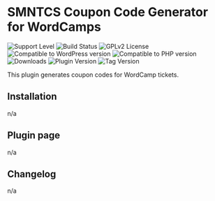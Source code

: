 # SMNTCS Coupon Code Generator for WordCamps

![Support Level](https://img.shields.io/badge/support-active-green.svg)
![Build Status](https://github.com/nielslange/smntcs-coupon-code-generator-for-wordcamps/actions/workflows/test.yml/badge.svg)
![GPLv2 License](https://img.shields.io/github/license/nielslange/smntcs-coupon-code-generator-for-wordcamps.svg)
![Compatible to WordPress version](https://plugintests.com/plugins/smntcs-coupon-code-generator-for-wordcamps/wp-badge.svg)
![Compatible to PHP version](https://plugintests.com/plugins/smntcs-coupon-code-generator-for-wordcamps/php-badge.svg)
![Downloads](https://img.shields.io/wordpress/plugin/dt/smntcs-coupon-code-generator-for-wordcamps.svg)
![Plugin Version](https://img.shields.io/wordpress/plugin/v/smntcs-coupon-code-generator-for-wordcamps.svg)
![Tag Version](https://img.shields.io/github/tag/nielslange/smntcs-coupon-code-generator-for-wordcamps.svg)

This plugin generates coupon codes for WordCamp tickets.

## Installation

n/a

## Plugin page

n/a

## Changelog

n/a
